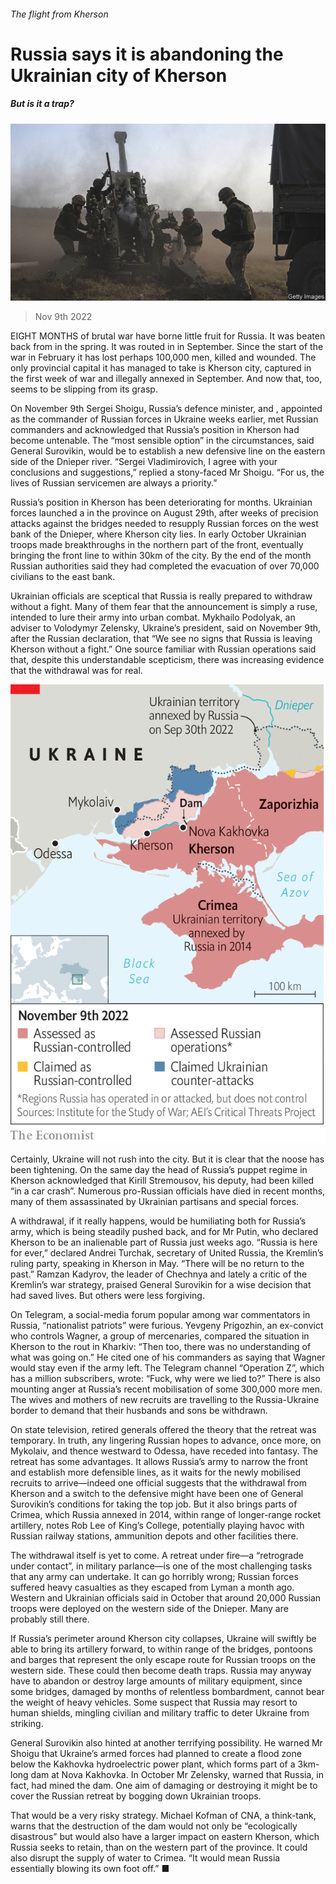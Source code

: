 ###### The flight from Kherson

# Russia says it is abandoning the Ukrainian city of Kherson 

##### But is it a trap? 

![image](images/20221112_EUP003.jpg) 

> Nov 9th 2022 

EIGHT MONTHS of brutal war have borne little fruit for Russia. It was beaten back from  in the spring. It was routed in  in September. Since the start of the war in February it has lost perhaps 100,000 men, killed and wounded. The only provincial capital it has managed to take is Kherson city, captured in the first week of war and illegally annexed in September. And now that, too, seems to be slipping from its grasp. 

On November 9th Sergei Shoigu, Russia’s defence minister, and , appointed as the commander of Russian forces in Ukraine weeks earlier, met Russian commanders and acknowledged that Russia’s position in Kherson had become untenable. The “most sensible option” in the circumstances, said General Surovikin, would be to establish a new defensive line on the eastern side of the Dnieper river. “Sergei Vladimirovich, I agree with your conclusions and suggestions,” replied a stony-faced Mr Shoigu. “For us, the lives of Russian servicemen are always a priority.” 

Russia’s position in Kherson has been deteriorating for months. Ukrainian forces launched a  in the province on August 29th, after weeks of precision attacks against the bridges needed to resupply Russian forces on the west bank of the Dnieper, where Kherson city lies. In early October Ukrainian troops made breakthroughs in the northern part of the front, eventually bringing the front line to within 30km of the city. By the end of the month Russian authorities said they had completed the evacuation of over 70,000 civilians to the east bank. 

Ukrainian officials are sceptical that Russia is really prepared to withdraw without a fight. Many of them fear that the announcement is simply a ruse, intended to lure their army into urban combat. Mykhailo Podolyak, an adviser to Volodymyr Zelensky, Ukraine’s president, said on November 9th, after the Russian declaration, that “We see no signs that Russia is leaving Kherson without a fight.” One source familiar with Russian operations said that, despite this understandable scepticism, there was increasing evidence that the withdrawal was for real.

![image](images/20221112_EUM907.png) 


Certainly, Ukraine will not rush into the city. But it is clear that the noose has been tightening. On the same day the head of Russia’s puppet regime in Kherson acknowledged that Kirill Stremousov, his deputy, had been killed “in a car crash”. Numerous pro-Russian officials have died in recent months, many of them assassinated by Ukrainian partisans and special forces. 

A withdrawal, if it really happens, would be humiliating both for Russia’s army, which is being steadily pushed back, and for Mr Putin, who declared Kherson to be an inalienable part of Russia just weeks ago. “Russia is here for ever,” declared Andrei Turchak, secretary of United Russia, the Kremlin’s ruling party, speaking in Kherson in May. “There will be no return to the past.” Ramzan Kadyrov, the leader of Chechnya and lately a critic of the Kremlin’s war strategy, praised General Surovikin for a wise decision that had saved lives. But others were less forgiving. 

On Telegram, a social-media forum popular among war commentators in Russia, “nationalist patriots” were furious. Yevgeny Prigozhin, an ex-convict who controls Wagner, a group of mercenaries, compared the situation in Kherson to the rout in Kharkiv: “Then too, there was no understanding of what was going on.” He cited one of his commanders as saying that Wagner would stay even if the army left. The Telegram channel “Operation Z”, which has a million subscribers, wrote: “Fuck, why were we lied to?” There is also mounting anger at Russia’s recent mobilisation of some 300,000 more men. The wives and mothers of new recruits are travelling to the Russia-Ukraine border to demand that their husbands and sons be withdrawn.

On state television, retired generals offered the theory that the retreat was temporary. In truth, any lingering Russian hopes to advance, once more, on Mykolaiv, and thence westward to Odessa, have receded into fantasy. The retreat has some advantages. It allows Russia’s army to narrow the front and establish more defensible lines, as it waits for the newly mobilised recruits to arrive—indeed one official suggests that the withdrawal from Kherson and a switch to the defensive might have been one of General Surovikin’s conditions for taking the top job. But it also brings parts of Crimea, which Russia annexed in 2014, within range of longer-range rocket artillery, notes Rob Lee of King’s College, potentially playing havoc with Russian railway stations, ammunition depots and other facilities there. 

The withdrawal itself is yet to come. A retreat under fire—a “retrograde under contact”, in military parlance—is one of the most challenging tasks that any army can undertake. It can go horribly wrong; Russian forces suffered heavy casualties as they escaped from Lyman a month ago. Western and Ukrainian officials said in October that around 20,000 Russian troops were deployed on the western side of the Dnieper. Many are probably still there. 

If Russia’s perimeter around Kherson city collapses, Ukraine will swiftly be able to bring its artillery forward, to within range of the bridges, pontoons and barges that represent the only escape route for Russian troops on the western side. These could then become death traps. Russia may anyway have to abandon or destroy large amounts of military equipment, since some bridges, damaged by months of relentless bombardment, cannot bear the weight of heavy vehicles. Some suspect that Russia may resort to human shields, mingling civilian and military traffic to deter Ukraine from striking. 

General Surovikin also hinted at another terrifying possibility. He warned Mr Shoigu that Ukraine’s armed forces had planned to create a flood zone below the Kakhovka hydroelectric power plant, which forms part of a 3km-long dam at Nova Kakhovka. In October Mr Zelensky, warned that Russia, in fact, had mined the dam. One aim of damaging or destroying it might be to cover the Russian retreat by bogging down Ukrainian troops.

That would be a very risky strategy. Michael Kofman of CNA, a think-tank, warns that the destruction of the dam would not only be “ecologically disastrous” but would also have a larger impact on eastern Kherson, which Russia seeks to retain, than on the western part of the province. It could also disrupt the supply of water to Crimea. “It would mean Russia essentially blowing its own foot off.” ■


